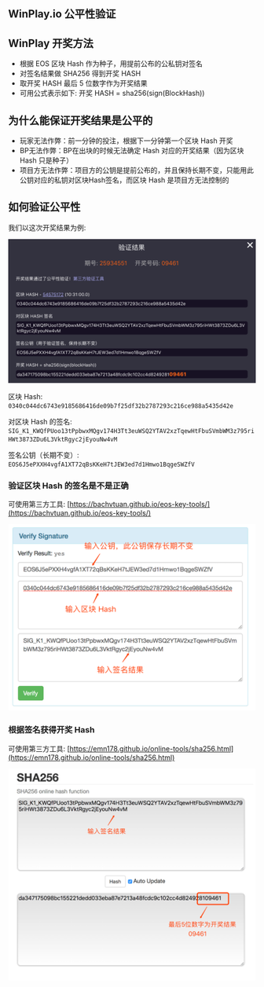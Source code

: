 WinPlay.io 公平性验证
---

## WinPlay 开奖方法

* 根据 EOS 区块 Hash 作为种子，用提前公布的公私钥对签名
* 对签名结果做 SHA256 得到开奖 HASH
* 取开奖 HASH 最后 5 位数字作为开奖结果
* 可用公式表示如下: 开奖 HASH = sha256(sign(BlockHash))

## 为什么能保证开奖结果是公平的

* 玩家无法作弊：前一分钟的投注，根据下一分钟第一个区块 Hash 开奖
* BP无法作弊：BP在出块的时候无法确定 Hash 对应的开奖结果（因为区块 Hash 只是种子）
* 项目方无法作弊：项目方的公钥是提前公布的，并且保持长期不变，只能用此公钥对应的私钥对区块Hash签名，而区块 Hash 是项目方无法控制的

## 如何验证公平性

我们以这次开奖结果为例:

![开奖结果](result.png)

区块 Hash: 
`0340c044dc6743e9185686416de09b7f25df32b2787293c216ce988a5435d42e`

对区块 Hash 的签名:
`SIG_K1_KWQfPUoo13tPpbwxMQgv174H3Tt3euWSQ2YTAV2xzTqewHtFbuSVmbWM3z795riHWt3873ZDu6L3VktRgyc2jEyouNw4vM`

签名公钥（长期不变）:
`EOS6J5ePXXH4vgfA1XT72qBsKKeH7tJEW3ed7d1Hmwo1BqgeSWZfV`

### 验证区块 Hash 的签名是不是正确

可使用第三方工具: [https://bachvtuan.github.io/eos-key-tools/](https://bachvtuan.github.io/eos-key-tools/)

![验证签名](verify-sign.png)

### 根据签名获得开奖 Hash

可使用第三方工具: [https://emn178.github.io/online-tools/sha256.html](https://emn178.github.io/online-tools/sha256.html)

![验证sha256](verify-sha256.png)
